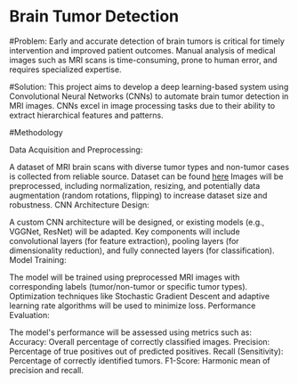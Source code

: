 # Brain Tumor Detection
#Problem: 
Early and accurate detection of brain tumors is critical for timely intervention and improved patient outcomes. Manual analysis of medical images such as MRI scans is time-consuming, prone to human error, and requires specialized expertise.

#Solution: 
This project aims to develop a deep learning-based system using Convolutional Neural Networks (CNNs) to automate brain tumor detection in MRI images. CNNs excel in image processing tasks due to their ability to extract hierarchical features and patterns.

#Methodology

Data Acquisition and Preprocessing:

A dataset of MRI brain scans with diverse tumor types and non-tumor cases is collected from reliable source.
Dataset can be found [here](https://www.kaggle.com/datasets/masoudnickparvar/brain-tumor-mri-dataset/data)
Images will be preprocessed, including normalization, resizing, and potentially data augmentation (random rotations, flipping) to increase dataset size and robustness.
CNN Architecture Design:

A custom CNN architecture will be designed, or existing models (e.g., VGGNet, ResNet) will be adapted.
Key components will include convolutional layers (for feature extraction), pooling layers (for dimensionality reduction), and fully connected layers (for classification).
Model Training:

The model will be trained using preprocessed MRI images with corresponding labels (tumor/non-tumor or specific tumor types).
Optimization techniques like Stochastic Gradient Descent and adaptive learning rate algorithms will be used to minimize loss.
Performance Evaluation:

The model's performance will be assessed using metrics such as:
Accuracy: Overall percentage of correctly classified images.
Precision: Percentage of true positives out of predicted positives.
Recall (Sensitivity): Percentage of correctly identified tumors.
F1-Score: Harmonic mean of precision and recall.
